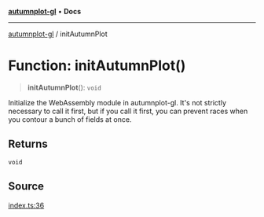 [**autumnplot-gl**](../index.md) • **Docs**

***

[autumnplot-gl](../globals.md) / initAutumnPlot

# Function: initAutumnPlot()

> **initAutumnPlot**(): `void`

Initialize the WebAssembly module in autumnplot-gl. It's not strictly necessary to call it first, but if you call it
first, you can prevent races when you contour a bunch of fields at once.

## Returns

`void`

## Source

[index.ts:36](https://github.com/tsupinie/autumnplot-gl/blob/f3c7a419dbb9b291dc2fc3e12d17fe6bae8ddba4/src/index.ts#L36)
